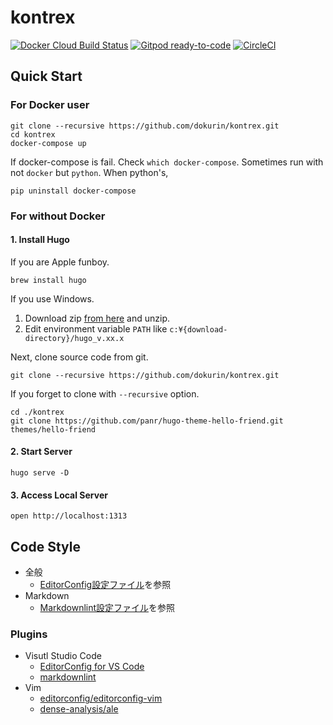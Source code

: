 # kontrex

[![Docker Cloud Build Status](https://img.shields.io/docker/cloud/build/dokurin/hugo)](https://hub.docker.com/r/dokurin/hugo)
[![Gitpod ready-to-code](https://img.shields.io/badge/Gitpod-ready--to--code-blue?logo=gitpod)](https://gitpod.io/#https://github.com/dokurin/kontrex)
[![CircleCI](https://circleci.com/gh/dokurin/kontrex.svg?style=shield)](https://circleci.com/gh/dokurin/kontrex)

## Quick Start

### For Docker user

```console
git clone --recursive https://github.com/dokurin/kontrex.git
cd kontrex
docker-compose up
```

If docker-compose is fail. Check `which docker-compose`. Sometimes run with not `docker` but `python`. When python's,

```console
pip uninstall docker-compose
```

### For without Docker

#### 1. Install Hugo

If you are Apple funboy.

```console
brew install hugo
```

If you use Windows.

1. Download zip [from here](https://github.com/gohugoio/hugo/releases) and unzip.
1. Edit environment variable `PATH` like `c:¥{download-directory}/hugo_v.xx.x`

Next, clone source code from git.

```console
git clone --recursive https://github.com/dokurin/kontrex.git
```

If you forget to clone with `--recursive` option.

```console
cd ./kontrex
git clone https://github.com/panr/hugo-theme-hello-friend.git themes/hello-friend
```

#### 2. Start Server

```console
hugo serve -D
```

#### 3. Access Local Server

```console
open http://localhost:1313
```

## Code Style

- 全般
  - [EditorConfig設定ファイル](https://github.com/dokurin/kontrex/blob/master/.editorconfig)を参照
- Markdown
  - [Markdownlint設定ファイル](https://github.com/dokurin/kontrex/blob/master/.markdownlint.json)を参照

### Plugins

- Visutl Studio Code
  - [EditorConfig for VS Code](https://marketplace.visualstudio.com/items?itemName=EditorConfig.EditorConfig)
  - [markdownlint](https://marketplace.visualstudio.com/items?itemName=DavidAnson.vscode-markdownlint)
- Vim
  - [editorconfig/editorconfig-vim](https://github.com/editorconfig/editorconfig-vim)
  - [dense-analysis/ale](https://github.com/dense-analysis/ale)
